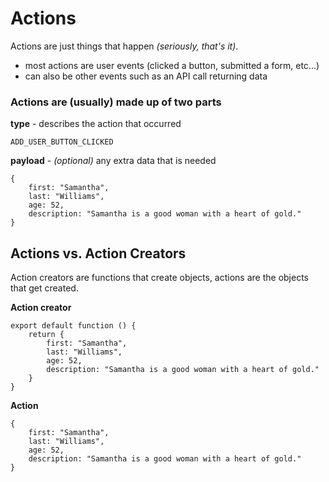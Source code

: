 # Actions

Actions are just things that happen *(seriously, that's it)*.
- most actions are user events (clicked a button, submitted a form, etc...)
- can also be other events such as an API call returning data

### Actions are (usually) made up of two parts


**type** - describes the action that occurred
```
ADD_USER_BUTTON_CLICKED
```


**payload** - *(optional)* any extra data that is needed
```
{
    first: "Samantha",
    last: "Williams",
    age: 52,
    description: "Samantha is a good woman with a heart of gold."
}
```

## Actions vs. Action Creators

Action creators are functions that create objects, actions are the objects that get created.

**Action creator**
```
export default function () {
    return {
        first: "Samantha",
        last: "Williams",
        age: 52,
        description: "Samantha is a good woman with a heart of gold."
    }
}
```

**Action**
```
{
    first: "Samantha",
    last: "Williams",
    age: 52,
    description: "Samantha is a good woman with a heart of gold."
}
```
